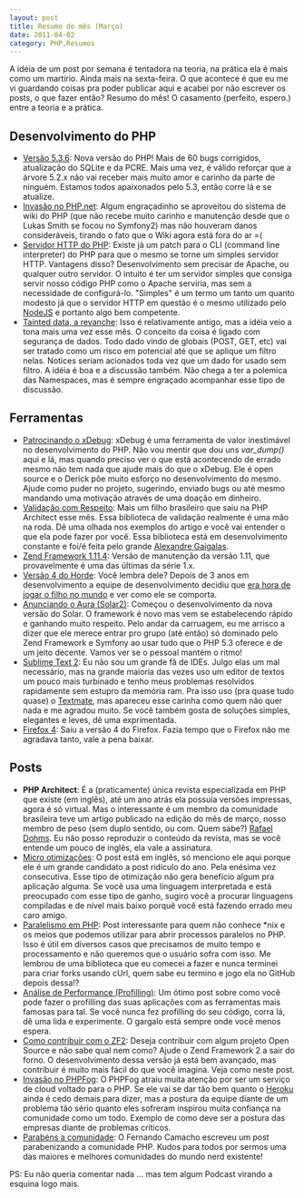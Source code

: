 ```yaml
---
layout: post
title: Resumo do mês (Março)
date: 2011-04-02
category: PHP,Resumos
---
```


A idéia de um post por semana é tentadora na teoria, na prática ela é
mais como um martírio. Ainda mais na sexta-feira. O que acontece é que
eu me vi guardando coisas pra poder publicar aqui e acabei por não
escrever os posts, o que fazer então? Resumo do mês! O casamento
(perfeito, espero.) entre a teoria e a prática.

## Desenvolvimento do PHP

-   [Versão
    5.3.6](http://www.php.net/archive/2011.php#id2011-03-17-1): Nova
    versão do PHP! Mais de 60 bugs corrigidos, atualização do SQLite e
    da PCRE. Mais uma vez, é válido reforçar que a árvore 5.2.x não vai
    receber mais muito amor e carinho da parte de ninguém. Estamos todos
    apaixonados pelo 5.3, então corre lá e se atualize.
-   [Invasão no
    PHP.net](http://www.php.net/archive/2011.php#id2011-03-19-2): Algum
    engraçadinho se aproveitou do sistema de wiki do PHP (que não recebe
    muito carinho e manutenção desde que o Lukas Smith se focou no
    Symfony2) mas não houveram danos consideráveis, tirando o fato que o
    Wiki agora está fora do ar =(
-   [Servidor HTTP do PHP](http://wiki.php.net/rfc/builtinwebserver):
    Existe já um patch para o CLI (command line interpreter) do PHP para
    que o mesmo se torne um simples servidor HTTP. Vantagens disso?
    Desenvolvimento sem precisar de Apache, ou qualquer outro servidor.
    O intuito é ter um servidor simples que consiga servir nosso código
    PHP como o Apache serviria, mas sem a necessidade de configurá-lo.
    "Simples" é um termo um tanto um quanto modesto já que o servidor
    HTTP em questão é o mesmo utilizado pelo [NodeJS](http://nodejs.org)
    e portanto algo bem competente.
-   [Tainted data, a revanche](http://wiki.php.net/rfc/taint): Isso é
    relativamente antigo, mas a idéia veio a tona mais uma vez esse mês.
    O conceito da coisa é ligado com segurança de dados. Todo dado vindo
    de globais (POST, GET, etc) vai ser tratado como um risco em
    potencial até que se aplique um filtro nelas. Notices seriam
    acionados toda vez que um dado for usado sem filtro. A idéia é boa e
    a discussão também. Não chega a ter a polemica das Namespaces, mas é
    sempre engraçado acompanhar esse tipo de discussão.

## Ferramentas

-   [Patrocinando o
    xDebug](http://derickrethans.nl/sponsoring-xdebug.html): xDebug é
    uma ferramenta de valor inestimável no desenvolvimento do PHP. Não
    vou mentir que dou uns *var\_dump()* aqui e lá, mas quando preciso
    ver o que está acontecendo de errado mesmo não tem nada que ajude
    mais do que o xDebug. Ele é open source e o Derick põe muito esforço
    no desenvolvimento do mesmo. Ajude como puder no projeto, sugerindo,
    enviado bugs ou até mesmo mandando uma motivação através de uma
    doação em dinheiro.
-   [Validação com
    Respeito](http://www.phparch.com/2011/03/more-powerful-validation-from-respect/):
    Mais um filho brasileiro que saiu na PHP Architect esse mês. Essa
    biblioteca de validação realmente é uma mão na roda. Dê uma olhada
    nos exemplos do artigo e você vai entender o que ela pode fazer por
    você. Essa biblioteca está em desenvolvimento constante e foi/é
    feita pelo grande [Alexandre Gaigalas](http://gaigalas.net/).
-   [Zend Framework
    1.11.4][4]: Versão de
    manutenção da versão 1.11, que provavelmente é uma das últimas da
    série 1.x.
-   [Versão 4 do Horde](http://pear.horde.org/): Você lembra dele?
    Depois de 3 anos em desenvolvimento a equipe de desenvolvimento
    decidiu que [era hora de jogar o filho no
    mundo](http://janschneider.de/news/35/332) e ver como ele se
    comporta.
-   [Anunciando o Aura
    (Solar2)](http://paul-m-jones.com/archives/1738): Começou o
    desenvolvimento da nova versão do Solar. O framework é novo mas vem
    se estabelecendo rápido e ganhando muito respeito. Pelo andar da
    carruagem, eu me arrisco a dizer que ele merece entrar pro grupo
    (até então) só dominado pelo Zend Framework e Symfony ao usar tudo
    que o PHP 5.3 oferece e de um jeito decente. Vamos ver se o pessoal
    mantém o ritmo!
-   [Sublime Text 2](http://www.sublimetext.com/2): Eu não sou um
    grande fã de IDEs. Julgo elas um mal necessário, mas na grande
    maioria das vezes uso um editor de textos um pouco mais turbinado e
    tenho meus problemas resolvidos rapidamente sem estupro da memória
    ram. Pra isso uso (pra quase tudo quase) o
    [Textmate](http://macromates.com), mas apareceu esse carinha como
    quem não quer nada e me agradou muito. Se você também gosta de
    soluções simples, elegantes e leves, dê uma exprimentada.
-   [Firefox 4](http://www.getfirefox.com/): Saiu a versão 4 do
    Firefox. Fazia tempo que o Firefox não me agradava tanto, vale a
    pena baixar.

## Posts

-   **PHP Architect**: É a (praticamente) única revista especializada em
    PHP que existe (em inglês), até um ano atrás ela possuía versões
    impressas, agora é só virtual. Mas o interessante é um membro da
    comunidade brasileira teve um artigo publicado na edição do mês de
    março, nosso membro de peso (sem duplo sentido, ou com. Quem sabe?)
    [Rafael Dohms][3]. Eu não posso reproduzir o
    conteúdo da revista, mas se você entende um pouco de inglês, ela
    vale a assinatura.
-   [Micro
    otimizações](http://www.xpertdeveloper.com/2010/10/php-coding-tips-for-performance-improvement/):
    O post está em inglês, só menciono ele aqui porque ele é um grande
    candidato a post ridículo do ano. Pela enésima vez consecutiva. Esse
    tipo de otimização não gera benefício algum pra aplicação alguma. Se
    você usa uma linguagem interpretada e está preocupado com esse tipo
    de ganho, sugiro você a procurar linguagens compiladas e de nível
    mais baixo porquê você está fazendo errado meu caro amigo.
-   [Paralelismo em
    PHP](http://www.d-mueller.de/blog/parallel-processing-in-php/):
    Post interessante para quem não conhece \*nix e os meios que podemos
    utilizar para abrir processos paralelos no PHP. Isso é útil em
    diversos casos que precisamos de muito tempo e processamento e não
    queremos que o usuário sofra com isso. Me lembrou de uma biblioteca
    que eu comecei a fazer e nunca terminei para criar forks usando
    cUrl, quem sabe eu termino e jogo ela no GitHub depois dessa!?
-   [Análise de Performance
    (Profilling)](http://erichogue.ca/2011/03/30/profiling-a-php-application/):
    Um ótimo post sobre como você pode fazer o profilling das suas
    aplicações com as ferramentas mais famosas para tal. Se você nunca
    fez profilling do seu código, corra lá, dê uma lida e experimente. O
    gargalo está sempre onde você menos espera.
-   [Como contribuir com o
    ZF2](http://weierophinney.net/matthew/archives/255-How-to-Contribute-to-ZF2.html):
    Deseja contribuir com algum projeto Open Source e não sabe qual nem
    como? Ajude o Zend Framework 2 a sair do forno. O desenvolvimento
    dessa versão já está bem avançado, mas contribuir é muito mais fácil
    do que você imagina. Veja como neste post.
-   [Invasão no
    PHPFog][2]:
    O PHPFog atraiu muita atenção por ser um serviço de cloud voltado
    para o PHP. Se ele vai se dar tão bem quanto o
    [Heroku](http://heroku.com/) ainda é cedo demais para dizer, mas a
    postura da equipe diante de um problema tão sério quanto eles
    sofreram inspirou muita confiança na comunidade como um todo.
    Exemplo de como deve ser a postura das empresas diante de problemas
    críticos.
-   [Parabéns a comunidade][1]: O
    Fernando Camacho escreveu um post parabenizando a comunidade PHP.
    Kudos para todos por sermos uma das maiores e melhores comunidades
    do mundo nerd existente!

PS: Eu não queria comentar nada ... mas tem algum Podcast virando a
esquina logo mais.

[1]: http://web.archive.org/web/20120212065912/http://phpsp.org.br:80/2011/03/parabens-a-comunidade/
[2]: http://web.archive.org/web/20121015231817/http://blog.phpfog.com/2011/03/22/how-we-got-owned-by-a-few-teenagers-and-why-it-will-never-happen-again/
[3]: http://web.archive.org/web/20121106162819/http://www.rafaeldohms.com.br:80/
[4]: http://web.archive.org/web/20130111015326/http://framework.zend.com:80/changelog/1.11.4/
